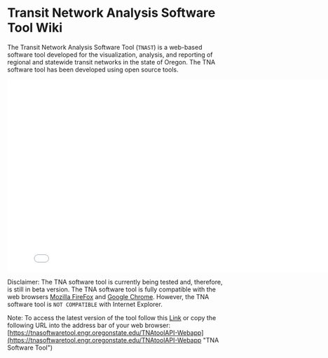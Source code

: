 Transit Network Analysis Software Tool Wiki
=========

The Transit Network Analysis Software Tool (`TNAST`) is a web-based software tool developed for the visualization, analysis, and reporting of regional and statewide transit networks in the state of Oregon. The TNA software tool has been developed using open source tools.
 
<iframe src="../resources/wiki/slideshow.html" width="810" height="440" frameborder="0" scrolling="no"  style="margin:0 auto;display:block;"></iframe> 

Disclaimer: The TNA software tool is currently being tested and, therefore, is still in beta version. The TNA software tool is fully compatible with the web browsers [Mozilla FireFox](https://www.mozilla.org/en-US/firefox/all/ "Download Mozilla FireFox") and [Google Chrome](https://www.google.com/chrome/browser/ "Download Google Chrome"). However, the TNA software tool is `NOT COMPATIBLE` with Internet Explorer.

Note: To access the latest version of the tool follow this [Link](https://tnasoftwaretool.engr.oregonstate.edu/TNAtoolAPI-Webapp "TNA Software Tool") or copy the following URL into the address bar of your web browser: [https://tnasoftwaretool.engr.oregonstate.edu/TNAtoolAPI-Webapp](https://tnasoftwaretool.engr.oregonstate.edu/TNAtoolAPI-Webapp "TNA Software Tool")


